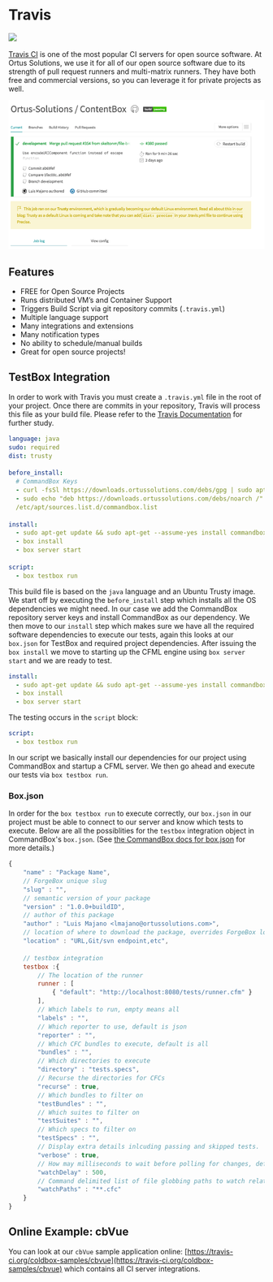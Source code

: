 # Travis

![](../assets/travis-ci.png)

[Travis CI](https://travis-ci.org) is one of the most popular CI servers for open source software. At Ortus Solutions, we use it for all of our open source software due to its strength of pull request runners and multi-matrix runners. They have both free and commercial versions, so you can leverage it for private projects as well.

![](../.gitbook/assets/travis-projectview.png)

## Features

* FREE for Open Source Projects
* Runs distributed VM’s and Container Support
* Triggers Build Script via git repository commits (`.travis.yml`)
* Multiple language support
* Many integrations and extensions
* Many notification types
* No ability to schedule/manual builds
* Great for open source projects!

## TestBox Integration

In order to work with Travis you must create a `.travis.yml` file in the root of your project. Once there are commits in your repository, Travis will process this file as your build file. Please refer to the [Travis Documentation](https://docs.travis-ci.com) for further study.

```yaml
language: java
sudo: required
dist: trusty

before_install:
  # CommandBox Keys
  - curl -fsSl https://downloads.ortussolutions.com/debs/gpg | sudo apt-key add -
  - sudo echo "deb https://downloads.ortussolutions.com/debs/noarch /" | sudo tee -a
  /etc/apt/sources.list.d/commandbox.list

install:
  - sudo apt-get update && sudo apt-get --assume-yes install commandbox
  - box install
  - box server start

script:
  - box testbox run
```

This build file is based on the `java` language and an Ubuntu Trusty image. We start off by executing the `before_install` step which installs all the OS dependencies we might need. In our case we add the CommandBox repository server keys and install CommandBox as our dependency. We then move to our `install` step which makes sure we have all the required software dependencies to execute our tests, again this looks at our `box.json` for TestBox and required project dependencies. After issuing the `box install` we move to starting up the CFML engine using `box server start` and we are ready to test.

```yaml
install:
  - sudo apt-get update && sudo apt-get --assume-yes install commandbox
  - box install
  - box server start
```

The testing occurs in the `script` block:

```yaml
script:
  - box testbox run
```

In our script we basically install our dependencies for our project using CommandBox and startup a CFML server. We then go ahead and execute our tests via `box testbox run`.

### Box.json

In order for the `box testbox run` to execute correctly, our `box.json` in our project must be able to connect to our server and know which tests to execute. Below are all the possiblities for the `testbox` integration object in CommandBox's `box.json`. (See [the CommandBox docs for box.json](https://commandbox.ortusbooks.com/package-management/box.json/testbox#testbox.runner) for more details.)

```javascript
{
    "name" : "Package Name",
    // ForgeBox unique slug
    "slug" : "",
    // semantic version of your package
    "version" : "1.0.0+buildID",
    // author of this package
    "author" : "Luis Majano <lmajano@ortussolutions.com>",
    // location of where to download the package, overrides ForgeBox location
    "location" : "URL,Git/svn endpoint,etc",

    // testbox integration
    testbox :{
        // The location of the runner
        runner : [
            { "default": "http://localhost:8080/tests/runner.cfm" }
        ],
        // Which labels to run, empty means all
        "labels" : "",
        // Which reporter to use, default is json
        "reporter" : "",
        // Which CFC bundles to execute, default is all
        "bundles" : "",
        // Which directories to execute
        "directory" : "tests.specs",
        // Recurse the directories for CFCs
        "recurse" : true,
        // Which bundles to filter on
        "testBundles" : "",
        // Which suites to filter on
        "testSuites" : "",
        // Which specs to filter on
        "testSpecs" : "",
        // Display extra details inlcuding passing and skipped tests.
        "verbose" : true,
        // How may milliseconds to wait before polling for changes, defaults to 500 ms
        "watchDelay" : 500,
        // Command delimited list of file globbing paths to watch relative to the working directory
        "watchPaths" : "**.cfc"
    }
}
```

## Online Example: cbVue

You can look at our `cbVue` sample application online: [https://travis-ci.org/coldbox-samples/cbvue](https://travis-ci.org/coldbox-samples/cbvue) which contains all CI server integrations.
